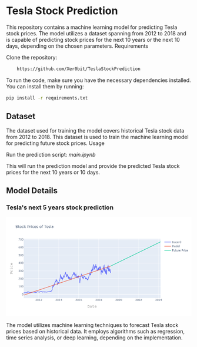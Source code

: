 # Tesla Stock Prediction

This repository contains a machine learning model for predicting Tesla stock prices. The model utilizes a dataset spanning from 2012 to 2018 and is capable of predicting stock prices for the next 10 years or the next 10 days, depending on the chosen parameters.
Requirements

Clone the repository:
```bash
    https://github.com/Xer0bit/TeslaStockPrediction
```

To run the code, make sure you have the necessary dependencies installed. You can install them by running:

```bash
pip install -r requirements.txt
```

## Dataset

The dataset used for training the model covers historical Tesla stock data from 2012 to 2018. This dataset is used to train the machine learning model for predicting future stock prices.
Usage


Run the prediction script: *main.ipynb*

This will run the prediction model and provide the predicted Tesla stock prices for the next 10 years or 10 days.

## Model Details

### Tesla's next 5 years stock prediction
![5 years of prediction](https://raw.githubusercontent.com/Xer0bit/TeslaStockPrediction/main/5%20years.png)

The model utilizes machine learning techniques to forecast Tesla stock prices based on historical data. It employs algorithms such as regression, time series analysis, or deep learning, depending on the implementation.

